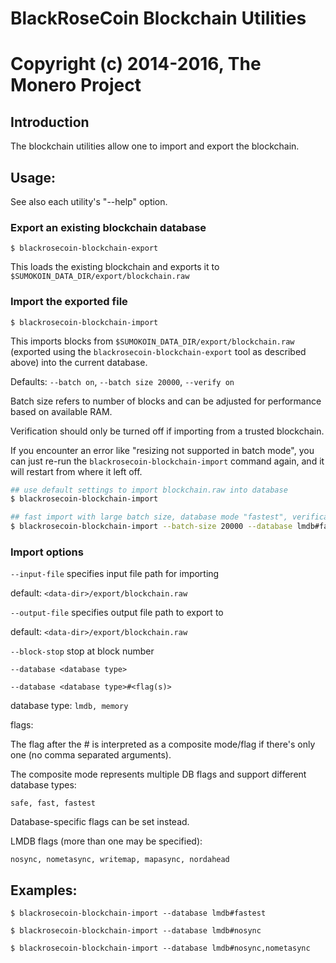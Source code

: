 # BlackRoseCoin Blockchain Utilities

# Copyright (c) 2014-2016, The Monero Project

## Introduction

The blockchain utilities allow one to import and export the blockchain.

## Usage:

See also each utility's "--help" option.

### Export an existing blockchain database

`$ blackrosecoin-blockchain-export`

This loads the existing blockchain and exports it to `$SUMOKOIN_DATA_DIR/export/blockchain.raw`

### Import the exported file

`$ blackrosecoin-blockchain-import`

This imports blocks from `$SUMOKOIN_DATA_DIR/export/blockchain.raw` (exported using the
`blackrosecoin-blockchain-export` tool as described above) into the current database.

Defaults: `--batch on`, `--batch size 20000`, `--verify on`

Batch size refers to number of blocks and can be adjusted for performance based on available RAM.

Verification should only be turned off if importing from a trusted blockchain.

If you encounter an error like "resizing not supported in batch mode", you can just re-run
the `blackrosecoin-blockchain-import` command again, and it will restart from where it left off.

```bash
## use default settings to import blockchain.raw into database
$ blackrosecoin-blockchain-import

## fast import with large batch size, database mode "fastest", verification off
$ blackrosecoin-blockchain-import --batch-size 20000 --database lmdb#fastest --verify off

```

### Import options

`--input-file`
specifies input file path for importing

default: `<data-dir>/export/blockchain.raw`

`--output-file`
specifies output file path to export to

default: `<data-dir>/export/blockchain.raw`

`--block-stop`
stop at block number

`--database <database type>`

`--database <database type>#<flag(s)>`

database type: `lmdb, memory`

flags:

The flag after the # is interpreted as a composite mode/flag if there's only
one (no comma separated arguments).

The composite mode represents multiple DB flags and support different database types:

`safe, fast, fastest`

Database-specific flags can be set instead.

LMDB flags (more than one may be specified):

`nosync, nometasync, writemap, mapasync, nordahead`

## Examples:

```
$ blackrosecoin-blockchain-import --database lmdb#fastest

$ blackrosecoin-blockchain-import --database lmdb#nosync

$ blackrosecoin-blockchain-import --database lmdb#nosync,nometasync
```
